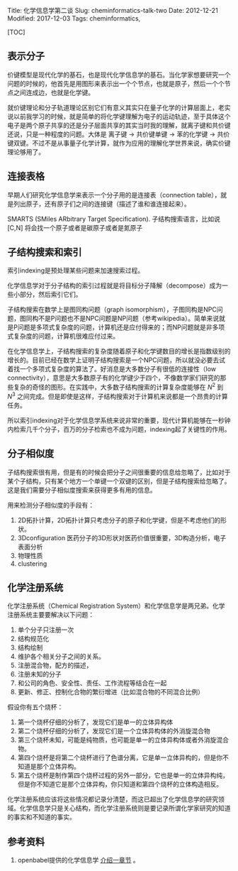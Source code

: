 Title: 化学信息学第二谈
Slug: cheminformatics-talk-two
Date: 2012-12-21
Modified: 2017-12-03
Tags:  cheminformatics,

[TOC]

## 表示分子

价键模型是现代化学的基石，也是现代化学信息学的基石。当化学家想要研究一个问题的时候的，他首先是用图形来表示出一个个节点，也就是原子，然后一个个节点之间连成边，也就是化学键。

就价键理论和分子轨道理论区别它们有意义其实只在量子化学的计算层面上，老实说以前我学习的时候，就是简单的将化学键理解为电子的运动轨迹，至于具体这个电子是两个原子共享的还是分子层面共享的其实当时我的理解，就离子键和共价键还说，只是一种程度的问题。大体是 离子键 -> 共价键单键 -> 苯的化学键 -> 共价键双键。不过不是从事量子化学计算，就作为应用的理解化学世界来说，确实价键理论够用了。

## 连接表格

早期人们研究化学信息学来表示一个分子用的是连接表（connection table），就是列出原子，还有原子们之间的连接键（描述了谁和谁连接起来）。

SMARTS (SMiles ARbitrary Target Specification).  子结构搜索语言，比如说 [C,N] 将会找一个原子或者是碳原子或者是氮原子



## 子结构搜索和索引

索引indexing是预处理某些问题来加速搜索过程。

化学信息学对于分子结构的索引过程就是将目标分子降解（decompose）成为一些小部分，然后索引它们。

子结构搜索在数学上是图同构问题（graph isomorphism），子图同构是NPC问题，图同构不是P问题也不是NPC问题是NP问题（参考wikipedia）。简单来说就是P问题是多项式复杂度的问题，计算机还是应付得来的；而NP问题就是非多项式复杂度的问题，计算机很难应付过来。

在化学信息学上，子结构搜索的复杂度随着原子和化学键数目的增长是指数级别的增长的。目前已经在数学上证明子结构搜索是一个NPC问题，所以就没必要去试着找一个多项式复杂度的算法了。好消息是大多数分子有很低的连接性（low connectivity），意思是大多数原子有的化学键少于四个，不像数学家们研究的那些复杂的奇怪的图形。在实践中，大多数子结构搜索的计算复杂度能够在 $N^2$  到 $N^3$ 之间完成。但是即使是这样，子结构搜索对于计算机来说都是一个昂贵的计算任务。

所以索引indexing对于化学信息学系统来说非常的重要，现代计算机能够在一秒钟内检索几千个分子，百万的分子检索也不成为问题，indexing起了关键性的作用。

## 分子相似度

子结构搜索很有用，但是有的时候会把分子之间很重要的信息给忽略了，比如对于某个子结构，只有某个地方一个单键一个双键的区别，但是子结构搜索给忽略了。这是我们需要分子相似度搜索来获得更多有用的信息。

用来检测分子相似度的手段有：

1.  2D拓扑计算，2D拓扑计算只考虑分子的原子和化学键，但是不考虑他们的形状。
2.  3Dconfiguration 医药分子的3D形状对医药价值很重要，3D构造分析，电子表面分析
3.  物理性质  
4.  clustering 

## 化学注册系统

化学注册系统（Chemical Registration System）和化学信息学是两兄弟。化学注册系统主要要解决以下问题：

1.  单个分子只注册一次
2.  结构规范化
3.  结构绘制
4.  维护各个相关分子之间的关系。
5.  注册混合物，配方的描述，
6.  注册未知的分子
7.  和公司的角色、安全性、责任、工作流程等结合在一起
8.  更新、修正、控制化合物的繁衍增进（比如混合物的不同混合比例）

假设你有五个烧杯：

1.  第一个烧杯仔细的分析了，发现它们是单一的立体异构体
2.  第二个烧杯仔细的分析了，发现它们是一个立体异构体的外消旋混合物
3.  第三个烧杯未知，可能是纯物质，也可能是单一的立体异构体或者外消旋混合物。
4.  第四个烧杯是将第二个烧杯进行了色谱分离，它是单一立体异构的，但是你不知道是那个立体异构。
5.  第五个烧杯是制作第四个烧杯过程的另外一部分，它也是单一的立体异构纯，但是你不知道它是那个立体异构，你只知道和第四个烧杯的立体构造相反。

化学注册系统应该将这些情况都记录分清楚，而这已超出了化学信息学的研究领域。化学信息学只是关心结构，而化学注册系统则是要记录所谓化学家研究的知道的事实和不知道的事实。

## 参考资料

1.  openbabel提供的化学信息学 [介绍一章节](http://openbabel.org/docs/current/Cheminf101/basics.html) 。